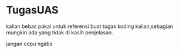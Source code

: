# TugasUAS

kalian bebas pakai untuk referensi buat tugas koding kalian,sebagian mungkin ada yang tidak di kasih penjelasan.

jangan cepu ngabs

